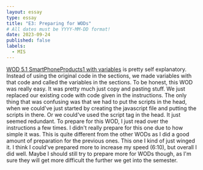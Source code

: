 ```yaml
---
layout: essay
type: essay
title: "E3: Preparing for WODs"
# All dates must be YYYY-MM-DD format!
date: 2023-09-24
published: false
labels:
  - MIS
---
```


[WOD 5.1 SmartPhoneProducts1 with variables](https://dport96.github.io/ITM352/morea/050.variables_data_types/experience-SmartPhoneProducts1_variables.html) is pretty self explanatory. Instead of using the original code in the sections, we made variables with that code and called the variables in the sections. 
To be honest, this WOD was really easy. It was pretty much just copy and pasting stuff. We just replaced our existing code with code given in the instructions. 
The only thing that was confusing was that we had to put the scripts in the head, when we could've just started by creating the javascript file and putting the scripts in there. 
Or we could've used the script tag in the head. It just seemed redundant. To prepare for this WOD, I just read over the instructions a few times. I didn't really prepare for this one due to how simple it was. 
This is quite different from the other WODs as I did a good amount of preparation for the previous ones. This one I kind of just winged it.
I think I could've prepared more to increase my speed (6:10), but overall I did well. Maybe I should still try to prepare more for WODs though, as I'm sure they will get more difficult the further we get into the semester.
